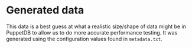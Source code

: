 # Generated data

This data is a best guess at what a realistic size/shape of data might be in
PuppetDB to allow us to do more accurate performance testing. It was generated
using the configuration values found in `metadata.txt`.
